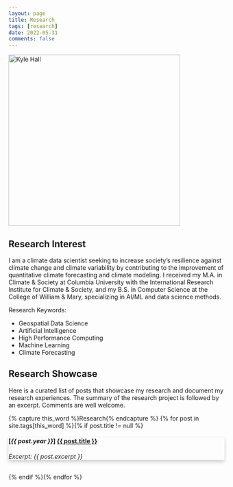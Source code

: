```yaml
---
layout: page
title: Research
tags: [research]
date: 2022-05-31
comments: false
---
```


<head>
<meta name="viewport" content="width=device-width, initial-scale=1">
<style>
.card {
  box-shadow: 0 4px 8px 0 rgba(0,0,0,0.2);
  transition: 0.3s;
}

.card:hover {
  box-shadow: 0 8px 16px 0 rgba(0,0,0,0.2);
  cursor: pointer;
}

.mycontainer {
  padding: 2px 16px;
}
</style>
</head>

<img src="https://kjhall01.github.io/assets/img/IMG_4130.jpeg" alt="Kyle Hall" style="width:400px !important">

## Research Interest

I am a climate data scientist seeking to increase society’s resilience against climate change and climate variability by contributing to the improvement of quantitative climate forecasting and climate modeling. I received my M.A. in Climate & Society at Columbia University with the International Research Institute for Climate & Society, and my B.S. in Computer Science at the College of William & Mary, specializing in AI/ML and data science methods.

Research Keywords:

- Geospatial Data Science 
- Artificial Intelligence
- High Performance Computing
- Machine Learning 
- Climate Forecasting

## Research Showcase

Here is a curated list of posts that showcase my research and document my research experiences. The summary of the research project is followed by an excerpt. Comments are well welcome.

{% capture this_word %}Research{% endcapture %}
{% for post in site.tags[this_word] %}{% if post.title != null %}
<div class="card" onclick="location.href='{{ site.url }}{{ post.url }}';"><div class="mycontainer">
<h4>[<em>{{ post.year }}</em>] <a href="{{ site.url }}{{ post.url }}" title="{{ post.title }}">{{ post.title }}</a></h4>
<p><em>Excerpt: {{ post.excerpt }}</em></p>
</div></div>
<br>
{% endif %}{% endfor %}




